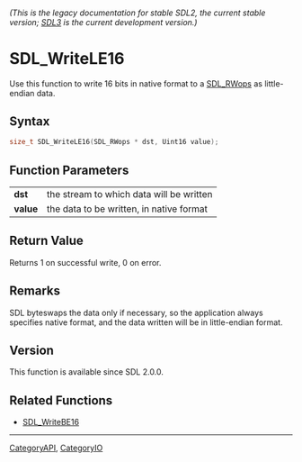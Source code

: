 ###### (This is the legacy documentation for stable SDL2, the current stable version; [SDL3](https://wiki.libsdl.org/SDL3/) is the current development version.)
# SDL_WriteLE16

Use this function to write 16 bits in native format to a [SDL_RWops](SDL_RWops) as little-endian data.

## Syntax

```c
size_t SDL_WriteLE16(SDL_RWops * dst, Uint16 value);

```

## Function Parameters

|               |                                          |
| ------------- | ---------------------------------------- |
| **dst**       | the stream to which data will be written |
| **value**     | the data to be written, in native format |

## Return Value

Returns 1 on successful write, 0 on error.

## Remarks

SDL byteswaps the data only if necessary, so the application always
specifies native format, and the data written will be in little-endian
format.

## Version

This function is available since SDL 2.0.0.

## Related Functions

* [SDL_WriteBE16](SDL_WriteBE16)

----
[CategoryAPI](CategoryAPI), [CategoryIO](CategoryIO)


